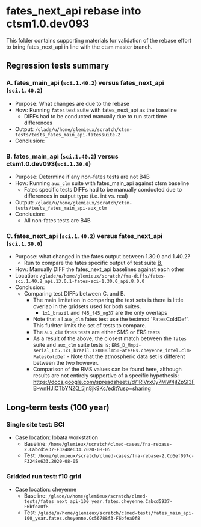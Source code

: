 # fates_next_api rebase into ctsm1.0.dev093 

This folder contains supporting materials for validation of the rebase effort to bring fates_next_api in line with the ctsm master branch.

## Regression tests summary

### A. fates_main_api (`sci.1.40.2`) versus fates_next_api (`sci.1.40.2`)

- Purpose: What changes are due to the rebase
- How: Running `fates` test suite with fates_next_api as the baseline
    - DIFFs had to be conducted manually due to run start time differences
- Output: `/glade/u/home/glemieux/scratch/ctsm-tests/tests_fates_main_api-fatessuite-2`
- Conclusion:

### B. fates_main_api (`sci.1.40.2`) versus ctsm1.0.dev093(`sci.1.30.0`)

- Purpose: Determine if any non-fates tests are not B4B
- How: Running `aux_clm` suite with fates_main_api against ctsm baseline
    - Fates specific tests DIFFs had to be manually conducted due to differences in output type (i.e. int vs. real)
- Output: `/glade/u/home/glemieux/scratch/ctsm-tests/tests_fates_main_api-aux_clm`
- Conclusion:
    - All non-fates tests are B4B

### C. fates_next_api (`sci.1.40.2`) versus fates_next_api (`sci.1.30.0`)

- Purpose: what changed in the fates output between 1.30.0 and 1.40.2?
    - Run to compare the fates specific output of test suite [B.](#b-fates_main_api-sci1402-versus-ctsm10dev093sci1300)
- How: Manually DIFF the fates_next_api baselines against each other
- Location: `/glade/u/home/glemieux/scratch/fma-diffs/fates-sci.1.40.2_api.13.0.1-fates-sci-1.30.0_api.8.0.0`
- Conclusion: 
    - Comparing test DIFFs between C. and B.
        - The main limitation in comparing the test sets is there is little overlap in the gridsets used for both suites.
            - `1x1_brazil` and `f45_f45_mg37` are the only overlaps
        - Note that all `aux_clm` fates test use the testmod 'FatesColdDef'.  This furhter limits the set of tests to compare.
        - The `aux_clm` fates tests are either SMS or ERS tests
        - As a result of the above, the closest match between the `fates` suite and `aux_clm` suite tests is:
          `ERS_D_Mmpi-serial_Ld5.1x1_brazil.I2000Clm50FatesGs.cheyenne_intel.clm-FatesColdDef`
                - Note that the atmospheric data set is different between the two however.
        - Comparison of the RMS values can be found here, although results are not entirely supportive of a specific hypothesis: https://docs.google.com/spreadsheets/d/1RlVrx0y7MW4jIZpSl3FB-wnHJiCTbYNZQ_5jn8jk9Kc/edit?usp=sharing 
        

## Long-term tests (100 year)

### Single site test: BCI

- Case location: lobata workstation
    - Baseline: `/home/glemieux/scratch/clmed-cases/fna-rebase-2.Cabcd5937-F3248e633.2020-08-05`
    - Test: `/home/glemieux/scratch/clmed-cases/fna-rebase-2.Cd6ef097c-F3248e633.2020-08-05`

### Gridded run test: f10 grid

- Case location: cheyenne
    - Baseline: `/glade/u/home/glemieux/scratch/clmed-tests/fates_next_api-100_year.fates.cheyenne.Cabcd5937-F6bfea0f8`
    - Test: `/glade/u/home/glemieux/scratch/clmed-tests/fates_main_api-100_year.fates.cheyenne.Cc56788f3-F6bfea0f8`
